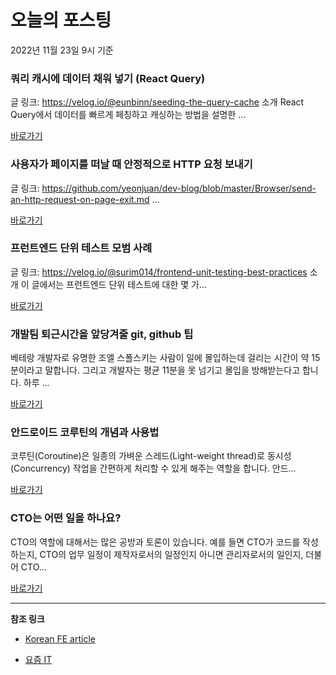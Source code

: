 # 오늘의 포스팅 
2022년 11월 23일 9시 기준 

###  쿼리 캐시에 데이터 채워 넣기 (React Query) 

 글 링크: https://velog.io/@eunbinn/seeding-the-query-cache 소개 React Query에서 데이터를 빠르게 페칭하고 캐싱하는 방법을 설명한 ... 

 [바로가기](https://kofearticle.substack.com/p/korean-fe-article-react-query) 

###  사용자가 페이지를 떠날 때 안정적으로 HTTP 요청 보내기 

 글 링크: https://github.com/yeonjuan/dev-blog/blob/master/Browser/send-an-http-request-on-page-exit.md ... 

 [바로가기](https://kofearticle.substack.com/p/korean-fe-article-http) 

###   프런트엔드 단위 테스트 모범 사례 

 글 링크: https://velog.io/@surim014/frontend-unit-testing-best-practices 소개 이 글에서는 프런트엔드 단위 테스트에 대한 몇 가... 

 [바로가기](https://kofearticle.substack.com/p/korean-fe-article-043) 

### 개발팀 퇴근시간을 앞당겨줄 git, github 팁 

 베테랑 개발자로 유명한 조엘 스폴스키는 사람이 일에 몰입하는데 걸리는 시간이 약 15분이라고 말합니다. 그리고 개발자는 평균 11분을 못 넘기고 몰입을 방해받는다고 합니다. 하루 ... 

 [바로가기](https://yozm.wishket.com/magazine/detail/1796/) 

### 안드로이드 코루틴의 개념과 사용법 

 코루틴(Coroutine)은 일종의 가벼운 스레드(Light-weight thread)로 동시성(Concurrency) 작업을 간편하게 처리할 수 있게 해주는 역할을 합니다. 안드... 

 [바로가기](https://yozm.wishket.com/magazine/detail/1793/) 

### CTO는 어떤 일을 하나요? 

 CTO의 역할에 대해서는 많은 공방과 토론이 있습니다. 예를 들면 CTO가 코드를 작성하는지, CTO의 업무 일정이 제작자로서의 일정인지 아니면 관리자로서의 일인지, 더불어 CTO... 

 [바로가기](https://yozm.wishket.com/magazine/detail/1791/) 

---

**참조 링크**

- [Korean FE article](https://kofearticle.substack.com) 

- [요즘 IT](https://yozm.wishket.com/magazine) 


